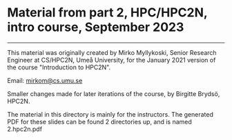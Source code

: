 # Material from part 2, HPC/HPC2N, intro course, September 2023

---
This material was originally created by Mirko Myllykoski, Senior Research Engineer at CS/HPC2N, Umeå University, for the January 2021 version of the course "Introduction to HPC2N". 

Email: mirkom@cs.umu.se

Smaller changes made for later iterations of the course, by Birgitte Brydsö, HPC2N. 

The material in this directory is mainly for the instructors. The generated PDF for these slides can be found 2 directories up, and is named 2.hpc2n.pdf 
